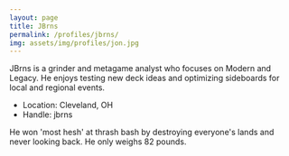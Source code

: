 ```yaml
---
layout: page
title: JBrns
permalink: /profiles/jbrns/
img: assets/img/profiles/jon.jpg
---
```


JBrns is a grinder and metagame analyst who focuses on Modern and Legacy. He enjoys testing new deck ideas and optimizing sideboards for local and regional events.

- Location: Cleveland, OH
- Handle: jbrns

He won 'most hesh' at thrash bash by destroying everyone's lands and never looking back. He only weighs 82 pounds.
